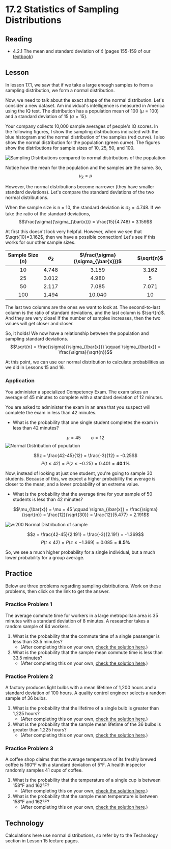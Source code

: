 # 17.2 Statistics of Sampling Distributions

## Reading
* 4.2.1 The mean and standard deviation of $\bar{x}$ (pages 155-159 of our [textbook](https://github.com/drolsonmi/SnowCollegeClasses/blob/main/math1040online/Resources/1040%20Introductory%20Statistics%20Textbook%20-%20OpenIntro%20-%20REV%206-13-19.pdf))

## Lesson
In lesson 17.1, we saw that if we take a large enough samples to from a sampling distribution, we form a normal distribution.

Now, we need to talk about the exact shape of the normal distribution. Let's consider a new dataset. Am individual's intelligence is measured in America using the IQ test. The distribution has a population mean of 100 ($\mu = 100$) and a standard deviation of 15 ($\sigma = 15$).

Your company collects 10,000 sample averages of people's IQ scores. In the following figures, I show the sampling distributions indicated with the blue histogram and the normal distribution of the samples (red curve). I also show the normal distribution for the population (green curve). The figures show the distributions for sample sizes of 10, 25, 50, and 100.

![Sampling Distributions compared to normal distributions of the population](https://github.com/drolsonmi/SnowCollegeClasses/blob/main/math1040online/images/Fig17_2a_sampling_distributions.png?raw=true)

Notice how the mean for the population and the samples are the same. So, 
$$\mu_{\bar{x}} = \mu$$

However, the normal distributions become narrower (they have smaller standard deviations). Let's compare the standard deviations of the two normal distributions. 

When the sample size is n = 10, the standard deviation is $\sigma_{\bar{x}} = 4.748$. If we take the ratio of the standard deviations, 
$$\frac{\sigma}{\sigma_{\bar{x}}} = \frac{15}{4.748} = 3.159$$

At first this doesn't look very helpful. However, when we see that $\sqrt{10}=3.162$, then we have a possible connection! Let's see if this works for our other sample sizes.

| Sample Size ($n$) | $\sigma_{\bar{x}}$ | $\frac{\sigma}{\sigma_{\bar{x}}}$ | $\sqrt{n}$ |
| :---: | :---:|:---:|:---:|
| 10  | 4.748 |  3.159 | 3.162 |
| 25  | 3.012 |  4.980 | 5     |
| 50  | 2.117 |  7.085 | 7.071 |
| 100 | 1.494 | 10.040 | 10    |

The last two columns are the ones we want to look at. The second-to-last column is the ratio of standard deviations, and the last column is $\sqrt{n}$. And they are very close! If the number of samples increases, then the two values will get closer and closer.

So, it holds! We now have a relationship between the population and sampling standard deviations. 
$$\sqrt{n} = \frac{\sigma}{\sigma_{\bar{x}}} \qquad \sigma_{\bar{x}} = \frac{\sigma}{\sqrt{n}}$$

At this point, we can use our normal distribution to calculate probabilities as we did in Lessons 15 and 16.

### Application
You administer a specialized Competency Exam. The exam takes an average of 45 minutes to complete with a standard deviation of 12 minutes.

You are asked to administer the exam in an area that you suspect will complete the exam in less than 42 minutes.
* What is the probability that one single student completes the exam in less than 42 minutes?

$$\mu = 45 \qquad \sigma = 12$$
![Normal Distribution of population](https://github.com/drolsonmi/SnowCollegeClasses/blob/main/math1040online/images/Fig17_2b_Example_PopulationNormal.png?raw=true)

$$z = \frac{42-45}{12} = \frac{-3}{12} = -0.25$$
$$P(t \le 42) = P(z \le -0.25) = 0.401 = \mathbf{40.1\%}$$

Now, instead of looking at just one student, you're going to sample 30 students. Because of this, we expect a higher probability the average is closer to the mean, and a lower probability of an extreme value.
* What is the probability that the average time for your sample of 50 students is less than 42 minutes?

$$\mu_{\bar{x}} = \mu = 45 \qquad \sigma_{\bar{x}} = \frac{\sigma}{\sqrt{n}} = \frac{12}{\sqrt{30}} = \frac{12}{5.477} = 2.191$$

![w:200 Normal Distribution of sample](https://github.com/drolsonmi/SnowCollegeClasses/blob/main/math1040online/images/Fig17_2c_Example_SamplingNormal.png?raw=true)

$$z = \frac{42-45}{2.191} = \frac{-3}{2.191} = -1.369$$
$$P(t \le 42) = P(z \le -1.369) = 0.085 = \mathbf{8.5\%}$$

So, we see a much higher probability for a single individual, but a much lower probability for a group average.

## Practice
Below are three problems regarding sampling distributions. Work on these problems, then click on the link to get the answer.

### Practice Problem 1
The average commute time for workers in a large metropolitan area is 35 minutes with a standard deviation of 8 minutes. A researcher takes a random sample of 64 workers.
1. What is the probability that the commute time of a single passenger is less than 33.5 minutes? 
    * (After completing this on your own, [check the solution here](https://github.com/drolsonmi/SnowCollegeClasses/blob/main/math1040online/Lectures/Solutions/17_2_Solution1a.md).)
2. What is the probability that the sample mean commute time is less than 33.5 minutes? 
    * (After completing this on your own, [check the solution here](https://github.com/drolsonmi/SnowCollegeClasses/blob/main/math1040online/Lectures/Solutions/17_2_Solution1b.md).)


### Practice Problem 2
A factory produces light bulbs with a mean lifetime of 1,200 hours and a standard deviation of 100 hours. A quality control engineer selects a random sample of 36 bulbs.
1. What is the probability that the lifetime of a single bulb is greater than 1,225 hours? 
    * (After completing this on your own, [check the solution here](https://github.com/drolsonmi/SnowCollegeClasses/blob/main/math1040online/Lectures/Solutions/17_2_Solution2a.md).)
2. What is the probability that the sample mean lifetime of the 36 bulbs is greater than 1,225 hours? 
    * (After completing this on your own, [check the solution here](https://github.com/drolsonmi/SnowCollegeClasses/blob/main/math1040online/Lectures/Solutions/17_2_Solution2b.md).)


### Practice Problem 3
A coffee shop claims that the average temperature of its freshly brewed coffee is 160°F with a standard deviation of 5°F. A health inspector randomly samples 41 cups of coffee.
1. What is the probability that the temperature of a single cup is between 158°F and 162°F? 
    * (After completing this on your own, [check the solution here](https://github.com/drolsonmi/SnowCollegeClasses/blob/main/math1040online/Lectures/Solutions/17_2_Solution3a.md).)
2. What is the probability that the sample mean temperature is between 158°F and 162°F? 
    * (After completing this on your own, [check the solution here](https://github.com/drolsonmi/SnowCollegeClasses/blob/main/math1040online/Lectures/Solutions/17_2_Solution3b.md).)


## Technology
Calculations here use normal distributions, so refer by to the Technology section in Lesson 15 lecture pages.
